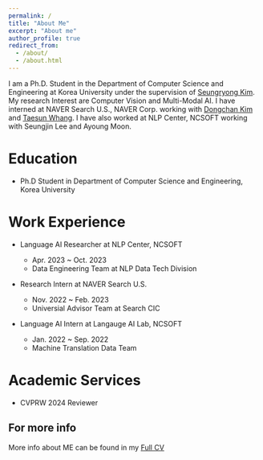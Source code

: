 ```yaml
---
permalink: /
title: "About Me"
excerpt: "About me"
author_profile: true
redirect_from: 
  - /about/
  - /about.html
---
```


I am a Ph.D. Student in the Department of Computer Science and Engineering at Korea University under the supervision of [Seungryong Kim](https://seungryong.github.io/). My research Interest are Computer Vision and Multi-Modal AI. I
have interned at NAVER Search U.S., NAVER Corp. working with [Dongchan Kim](https://dongchankim.io/) and [Taesun Whang](https://taesunwhang.github.io/).  I have also worked at NLP Center, NCSOFT working with Seungjin Lee and Ayoung Moon.

Education
======
* Ph.D Student in Department of Computer Science and Engineering, Korea University
<!-- * B.S in Deparment of Sotware Application, Kangnam University, 2023 -->
<!-- * B.S. in GitHub, GitHub University, 2012 --> 

Work Experience
======
* Language AI Researcher at NLP Center, NCSOFT
  * Apr. 2023 ~ Oct. 2023
  * Data Engineering Team at NLP Data Tech Division

* Research Intern at NAVER Search U.S.
  * Nov. 2022 ~ Feb. 2023
  * Universial Advisor Team at Search CIC
 
* Language AI Intern at Langauge AI Lab, NCSOFT
  * Jan. 2022 ~ Sep. 2022
  * Machine Translation Data Team

Academic Services
======
* CVPRW 2024 Reviewer 

For more info
------
More info about ME can be found in my [Full CV](https://sangbeomlim.github.io/cv)
